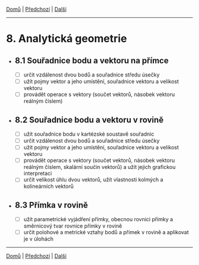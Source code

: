[Domů](/README.md) | [Předchozí](/Okruhy/stereometrie.md) | [Další](/Okruhy/kombinatorika_pradepodobnost_a_statistika.md)

---

# 8. Analytická geometrie
- ## 8.1 Souřadnice bodu a vektoru na přímce
  - [ ] určit vzdálenost dvou bodů a souřadnice středu úsečky
  - [ ] užít pojmy vektor a jeho umístění, souřadnice vektoru a velikost vektoru
  - [ ] provádět operace s vektory (součet vektorů, násobek vektoru reálným číslem)
- ## 8.2 Souřadnice bodu a vektoru v rovině
  - [ ] užít souřadnice bodu v kartézské soustavě souřadnic
  - [ ] určit vzdálenost dvou bodů a souřadnice středu úsečky
  - [ ] užít pojmy vektor a jeho umístění, souřadnice vektoru a velikost vektoru
  - [ ] provádět operace s vektory (součet vektorů, násobek vektoru reálným číslem, skalární součin vektorů) a užít jejich grafickou interpretaci
  - [ ] určit velikost úhlu dvou vektorů, užít vlastnosti kolmých a kolineárních vektorů
- ## 8.3 Přímka v rovině
  - [ ] užít parametrické vyjádření přímky, obecnou rovnici přímky a směrnicový tvar rovnice přímky v rovině
  - [ ] určit polohové a metrické vztahy bodů a přímek v rovině a aplikovat je v úlohách

---

[Domů](/README.md) | [Předchozí](/Okruhy/stereometrie.md) | [Další](/Okruhy/kombinatorika_pradepodobnost_a_statistika.md)